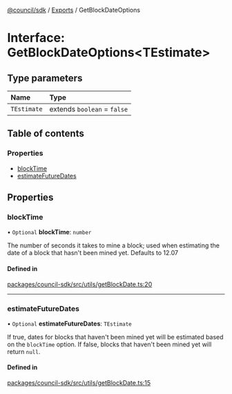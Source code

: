 [@council/sdk](../README.md) / [Exports](../modules.md) / GetBlockDateOptions

# Interface: GetBlockDateOptions<TEstimate\>

## Type parameters

| Name | Type |
| :------ | :------ |
| `TEstimate` | extends `boolean` = ``false`` |

## Table of contents

### Properties

- [blockTime](GetBlockDateOptions.md#blocktime)
- [estimateFutureDates](GetBlockDateOptions.md#estimatefuturedates)

## Properties

### blockTime

• `Optional` **blockTime**: `number`

The number of seconds it takes to mine a block; used when estimating the
date of a block that hasn't been mined yet. Defaults to 12.07

#### Defined in

[packages/council-sdk/src/utils/getBlockDate.ts:20](https://github.com/element-fi/council-monorepo/blob/c3de473/packages/council-sdk/src/utils/getBlockDate.ts#L20)

___

### estimateFutureDates

• `Optional` **estimateFutureDates**: `TEstimate`

If true, dates for blocks that haven't been mined yet will be estimated
based on the `blockTime` option. If false, blocks that haven't been mined
yet will return `null`.

#### Defined in

[packages/council-sdk/src/utils/getBlockDate.ts:15](https://github.com/element-fi/council-monorepo/blob/c3de473/packages/council-sdk/src/utils/getBlockDate.ts#L15)
